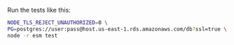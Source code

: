 Run the tests like this:

```sh
NODE_TLS_REJECT_UNAUTHORIZED=0 \
PG=postgres://user:pass@host.us-east-1.rds.amazonaws.com/db?ssl=true \
node -r esm test
```